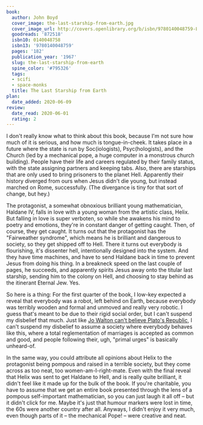 ```yaml
---
book:
  author: John Boyd
  cover_image: the-last-starship-from-earth.jpg
  cover_image_url: http://covers.openlibrary.org/b/isbn/9780140048759-L.jpg
  goodreads: '872518'
  isbn10: 0140048758
  isbn13: '9780140048759'
  pages: '182'
  publication_year: '1967'
  slug: the-last-starship-from-earth
  spine_color: '#795326'
  tags:
  - scifi
  - space-monks
  title: The Last Starship from Earth
plan:
  date_added: 2020-06-09
review:
  date_read: 2020-06-01
  rating: 2
---
```


I don't really know what to think about this book, because I'm not sure how much of it is serious, and how much is
tongue-in-cheek. It takes place in a future where the state is run by Soc(iologists), Psyc(hologists), and the Church
(led by a mechanical pope, a huge computer in a monstrous church building). People have their life and careers
regulated by their family status, with the state assigning partners and keeping tabs. Also, there are starships that are
only used to bring prisoners to the planet Hell. Apparently their history diverged from ours when Jesus didn't die
young, but instead marched on Rome, successfully. (The divergance is tiny for that sort of change, but hey.)

The protagonist, a somewhat obnoxious brilliant young mathematician, Haldane IV, falls in love with a young woman from
the artistic class, Helix. But falling in love is super verboten, so while she awakens his mind to poetry and emotions,
they're in constant danger of getting caught. <span class="spoilers">Then, of course, they get caught. It turns out that
the protagonist has the "Fairweather syndrome", which means he is brilliant and dangerous to society, so they get
shipped off to Hell. There it turns out everybody is flourishing, it's dissenter hell, intentionally designed into the
system. And they have time machines, and have to send Haldane back in time to prevent Jesus from doing his thing. In a
breakneck speed on the last couple of pages, he succeeds, and apparently spirits Jesus away onto the titular last
starship, sending him to the colony on Hell, and choosing to stay behind as the itinerant Eternal Jew. Yes.</span>

So here is a thing: For the first quarter of the book, I low-key expected a reveal that everybody was a robot, left
behind on Earth, because everybody was terribly wooden and formal and unmoved and really very robotic. I guess that's
meant to be due to their rigid social order, but I can't suspend my disbelief that much. Just like [Jo Walton can't
believe Plato's Republic](https://books.rixx.de/reviews/2020/among-others/), I can't suspend my disbelief to assume a
society where everybody behaves like this, where a total reglementation of marriages is accepted as common and good, and
people following their, ugh, "primal urges" is basically unheard-of.

In the same way, you could attribute all opinions about Helix to the protagonist being pompous and raised in a terrible
society, but they come across as too neat, too women-am-I-right-mate. Even with the final reveal <span class="spoilers">
that Helix was sent to get Haldane to Hell, and is really quite brilliant</span>, it didn't feel like it made up for the
bulk of the book. If you're charitable, you have to assume that we get an entire book presented through the lens of a
pompous self-important mathematician, so you can just laugh it all off – but it didn't click for me. Maybe it's just
that humour markers were lost in time, the 60s were another country after all. Anyways, I didn't enjoy it very much,
even though parts of it – the mechanical Pope! – were creative and neat.
